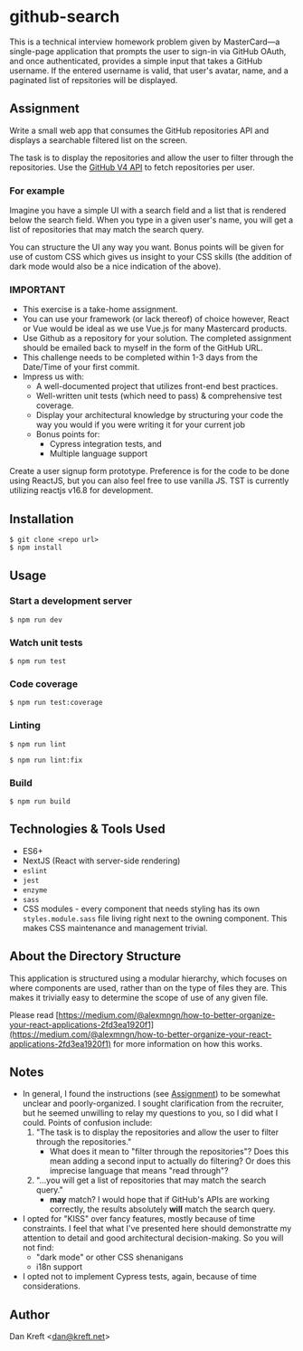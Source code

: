 # github-search

This is a technical interview homework problem given by MasterCard—a single-page application that prompts the user to sign-in via GitHub OAuth, and once authenticated, provides a simple input that takes a GitHub username. If the entered username is valid, that user's avatar, name, and a paginated list of repsitories will be displayed.

## Assignment

Write a small web app that consumes the GitHub repositories API and displays a searchable filtered list on the screen.

The task is to display the repositories and allow the user to filter through the repositories. Use the [GitHub V4 API](https://developer.github.com/v4/) to fetch repositories per user.

### For example

Imagine you have a simple UI with a search field and a list that is rendered below the search field. When you type in a given user's name, you will get a list of repositories that may match the search query.

You can structure the UI any way you want. Bonus points will be given for use of custom CSS which gives us insight to your CSS skills (the addition of dark mode would also be a nice indication of the above).

### IMPORTANT

* This exercise is a take-home assignment.
* You can use your framework (or lack thereof) of choice however, React or Vue would be ideal as we use Vue.js for many Mastercard products.
* Use Github as a repository for your solution. The completed assignment
should be emailed back to myself in the form of the GitHub URL.
* This challenge needs to be completed within 1-3 days from the Date/Time of your first commit.
* Impress us with:
    * A well-documented project that utilizes front-end best practices.
    * Well-written unit tests (which need to pass) & comprehensive test coverage.
    * Display your architectural knowledge by structuring your code the way you would if you were writing it for your current job
    * Bonus points for:
        * Cypress integration tests, and
        * Multiple language support

Create a user signup form prototype. Preference is for the code to be done using ReactJS, but you can also feel free to use vanilla JS. TST is currently utilizing reactjs v16.8 for development.

## Installation

    $ git clone <repo url>
    $ npm install

## Usage

### Start a development server

    $ npm run dev

### Watch unit tests

    $ npm run test

### Code coverage

    $ npm run test:coverage

### Linting

    $ npm run lint

    $ npm run lint:fix

### Build

    $ npm run build

## Technologies &amp; Tools Used

* ES6+
* NextJS (React with server-side rendering)
* `eslint`
* `jest`
* `enzyme`
* `sass`
* CSS modules - every component that needs styling has its own `styles.module.sass` file living right next to the owning component. This makes CSS maintenance and management trivial.

## About the Directory Structure

This application is structured using a modular hierarchy, which focuses on where components are used, rather than on the type of files they are. This makes it trivially easy to determine the scope of use of any given file.

Please read [https://medium.com/@alexmngn/how-to-better-organize-your-react-applications-2fd3ea1920f1](https://medium.com/@alexmngn/how-to-better-organize-your-react-applications-2fd3ea1920f1) for more information on how this works.

## Notes

* In general, I found the instructions (see [Assignment](#Assignment)) to be somewhat unclear and poorly-organized. I sought clarification from the recruiter, but he seemed unwilling to relay my questions to you, so I did what I could. Points of confusion include:
    1. "The task is to display the repositories and allow the user to filter through the repositories."
        * What does it mean to "filter through the repositories"? Does this mean adding a second input to actually do filtering? Or does this imprecise language that means "read through"?
    2. "...you will get a list of repositories that may match the search query."
        * **may** match? I would hope that if GitHub's APIs are working correctly, the results absolutely **will** match the search query.
* I opted for "KISS" over fancy features, mostly because of time constraints. I feel that what I've presented here should demonstratte my attention to detail and good architectural decision-making. So you will not find:
    * "dark mode" or other CSS shenanigans
    * i18n support
* I opted not to implement Cypress tests, again, because of time considerations.

## Author

Dan Kreft &lt;dan@kreft.net&gt;
